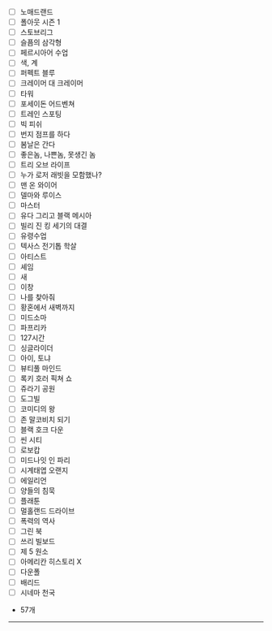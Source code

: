 - [ ] 노매드랜드
- [ ] 폴아웃 시즌 1
- [ ] 스토브리그
- [ ] 슬픔의 삼각형
- [ ] 페르시아어 수업
- [ ] 색, 계
- [ ] 퍼펙트 블루
- [ ] 크레이머 대 크레이머
- [ ] 타워
- [ ] 포세이돈 어드벤쳐
- [ ] 트레인 스포팅
- [ ] 빅 피쉬
- [ ] 번지 점프를 하다
- [ ] 봄날은 간다
- [ ] 좋은놈, 나쁜놈, 못생긴 놈
- [ ] 트리 오브 라이프
- [ ] 누가 로저 래빗을 모함했나?
- [ ] 맨 온 와이어
- [ ] 델마와 루이스
- [ ] 마스터
- [ ] 유다 그리고 블랙 메시아
- [ ] 빌리 진 킹 세기의 대결
- [ ] 유령수업
- [ ] 텍사스 전기톱 학살
- [ ] 아티스트
- [ ] 셰임
- [ ] 새
- [ ] 이창
- [ ] 나를 찾아줘
- [ ] 황혼에서 새벽까지
- [ ] 미드소마
- [ ] 파프리카
- [ ] 127시간
- [ ] 싱글라이더
- [ ] 아이, 토냐
- [ ] 뷰티풀 마인드
- [ ] 록키 호러 픽쳐 쇼
- [ ] 쥬라기 공원
- [ ] 도그빌
- [ ] 코미디의 왕
- [ ] 존 말코비치 되기
- [ ] 블랙 호크 다운
- [ ] 씬 시티
- [ ] 로보캅
- [ ] 미드나잇 인 파리
- [ ] 시계태엽 오랜지
- [ ] 에일리언
- [ ] 양들의 침묵
- [ ] 플래툰
- [ ] 멀홀랜드 드라이브
- [ ] 폭력의 역사
- [ ] 그린 북
- [ ] 쓰리 빌보드
- [ ] 제 5 원소
- [ ] 아메리칸 히스토리 X
- [ ] 다운폴
- [ ] 배리드
- [ ] 시네마 천국
- 57개
------------

